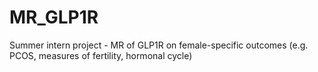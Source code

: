# MR_GLP1R
Summer intern project - MR of GLP1R on female-specific outcomes (e.g. PCOS, measures of fertility, hormonal cycle)
